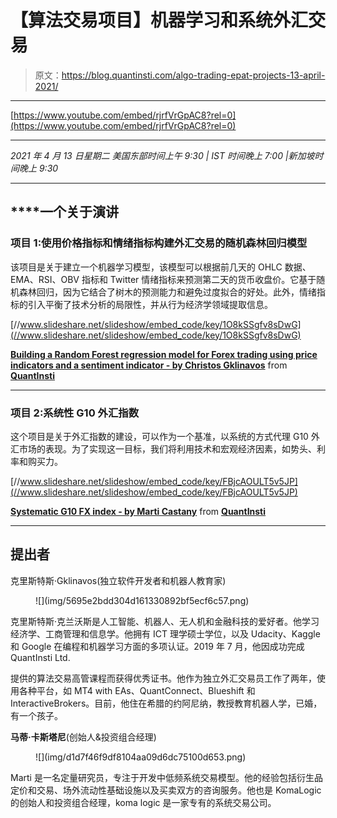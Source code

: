 # 【算法交易项目】机器学习和系统外汇交易

> 原文：<https://blog.quantinsti.com/algo-trading-epat-projects-13-april-2021/>

* * *

[https://www.youtube.com/embed/rjrfVrGpAC8?rel=0](https://www.youtube.com/embed/rjrfVrGpAC8?rel=0)

* * *

*2021 年 4 月 13 日星期二
美国东部时间上午 9:30 | IST 时间晚上 7:00 |新加坡时间晚上 9:30*

* * *

## ****一个**关于演讲**

### 项目 1:使用价格指标和情绪指标构建外汇交易的随机森林回归模型

该项目是关于建立一个机器学习模型，该模型可以根据前几天的 OHLC 数据、EMA、RSI、OBV 指标和 Twitter 情绪指标来预测第二天的货币收盘价。它基于随机森林回归，因为它结合了树木的预测能力和避免过度拟合的好处。此外，情绪指标的引入平衡了技术分析的局限性，并从行为经济学领域提取信息。

[//www.slideshare.net/slideshow/embed_code/key/1O8kSSgfv8sDwG](//www.slideshare.net/slideshow/embed_code/key/1O8kSSgfv8sDwG)

**[Building a Random Forest regression model for Forex trading using price indicators and a sentiment indicator - by Christos Gklinavos](//www.slideshare.net/QuantInsti/building-a-random-forest-regression-model-for-forex-trading-using-price-indicators-and-a-sentiment-indicator-by-christos-gklinavos "Building a Random Forest regression model for Forex trading using price indicators and a sentiment indicator - by Christos Gklinavos")** from **[QuantInsti](https://www.slideshare.net/QuantInsti)**

* * *

### 项目 2:系统性 G10 外汇指数

这个项目是关于外汇指数的建设，可以作为一个基准，以系统的方式代理 G10 外汇市场的表现。为了实现这一目标，我们将利用技术和宏观经济因素，如势头、利率和购买力。

[//www.slideshare.net/slideshow/embed_code/key/FBjcAOULT5v5JP](//www.slideshare.net/slideshow/embed_code/key/FBjcAOULT5v5JP)

**[Systematic G10 FX index - by Marti Castany](//www.slideshare.net/QuantInsti/systematic-g10-fx-index-by-marti-castany "Systematic G10 FX index - by Marti Castany")** from **[QuantInsti](https://www.slideshare.net/QuantInsti)**

* * *

## 提出者

克里斯特斯·Gklinavos(独立软件开发者和机器人教育家)

<figure class="kg-card kg-image-card">![](img/5695e2bdd304d161330892bf5ecf6c57.png)</figure>

克里斯特斯·克兰沃斯是人工智能、机器人、无人机和金融科技的爱好者。他学习经济学、工商管理和信息学。他拥有 ICT 理学硕士学位，以及 Udacity、Kaggle 和 Google 在编程和机器学习方面的多项认证。2019 年 7 月，他因成功完成 QuantInsti Ltd.

提供的算法交易高管课程而获得优秀证书。他作为独立外汇交易员工作了两年，使用各种平台，如 MT4 with EAs、QuantConnect、Blueshift 和 InteractiveBrokers。目前，他住在希腊的约阿尼纳，教授教育机器人学，已婚，有一个孩子。

**马蒂·卡斯塔尼**(创始人&投资组合经理)

<figure class="kg-card kg-image-card">![](img/d1d7f46f9df8104aa09d6dc75100d653.png)</figure>

Marti 是一名定量研究员，专注于开发中低频系统交易模型。他的经验包括衍生品定价和交易、场外流动性基础设施以及买卖双方的咨询服务。他也是 KomaLogic 的创始人和投资组合经理，koma logic 是一家专有的系统交易公司。